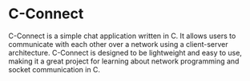 # C-Connect
C-Connect is a simple chat application written in C. It allows users to communicate with each other over a network using a client-server architecture. C-Connect is designed to be lightweight and easy to use, making it a great project for learning about network programming and socket communication in C.
